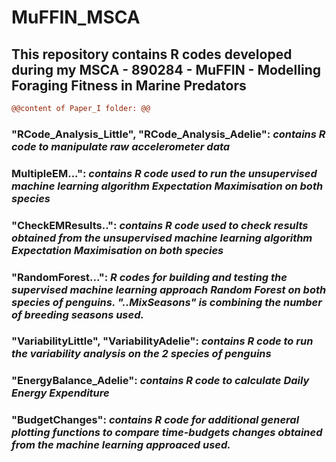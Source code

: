 # MuFFIN_MSCA
## **This repository contains R codes developed during my MSCA - 890284 - MuFFIN - Modelling Foraging Fitness in Marine Predators**

```diff
@@content of Paper_I folder: @@
```

### "RCode_Analysis_Little", "RCode_Analysis_Adelie": *contains R code to manipulate raw accelerometer data*

### MultipleEM...": *contains R code used to run the unsupervised machine learning algorithm Expectation Maximisation on both species*

### "CheckEMResults..": *contains R code used to check results obtained from the unsupervised machine learning algorithm Expectation Maximisation on both species*

### "RandomForest...": *R codes for building and testing the supervised machine learning approach Random Forest on both species of penguins. "..MixSeasons" is combining the number of  breeding seasons used.*

### "VariabilityLittle", "VariabilityAdelie": *contains R code to run the variability analysis on the 2 species of penguins*

### "EnergyBalance_Adelie": *contains R code to calculate Daily Energy Expenditure*

### "BudgetChanges": *contains R code for additional general plotting functions to compare time-budgets changes obtained from the machine learning approaced used.*
